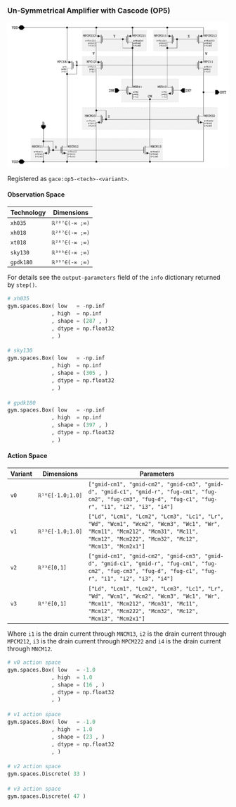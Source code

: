 ### Un-Symmetrical Amplifier with Cascode (OP5)

![op5](https://raw.githubusercontent.com/matthschw/ace/main/figures/op5.png)

Registered as `gace:op5-<tech>-<variant>`.

#### Observation Space

| Technology | Dimensions     |
|------------|----------------|
| `xh035`    | `ℝ²⁸⁷∈(-∞ ;∞)` |
| `xh018`    | `ℝ²⁸⁷∈(-∞ ;∞)` |
| `xt018`    | `ℝ²⁸⁷∈(-∞ ;∞)` |
| `sky130`   | `ℝ³⁰⁵∈(-∞ ;∞)` |
| `gpdk180`  | `ℝ³⁹⁷∈(-∞ ;∞)` |

For details see the `output-parameters` field of the `info` dictionary
returned by `step()`.

```python
# xh035
gym.spaces.Box( low   = -np.inf
              , high  = np.inf
              , shape = (287 , )
              , dtype = np.float32
              , )

# sky130
gym.spaces.Box( low   = -np.inf
              , high  = np.inf
              , shape = (305 , )
              , dtype = np.float32
              , )

# gpdk180
gym.spaces.Box( low   = -np.inf
              , high  = np.inf
              , shape = (397 , )
              , dtype = np.float32
              , )
```

#### Action Space

| Variant | Dimensions       | Parameters                                                                                                                                                                          |
|---------|------------------|-------------------------------------------------------------------------------------------------------------------------------------------------------------------------------------|
| `v0`    | `ℝ¹⁶∈[-1.0;1.0]` | `["gmid-cm1", "gmid-cm2", "gmid-cm3", "gmid-d", "gmid-c1", "gmid-r", "fug-cm1", "fug-cm2", "fug-cm3", "fug-d", "fug-c1", "fug-r", "i1", "i2", "i3", "i4"]`                          |
| `v1`    | `ℝ²³∈[-1.0;1.0]` | `["Ld", "Lcm1", "Lcm2", "Lcm3", "Lc1", "Lr", "Wd", "Wcm1", "Wcm2", "Wcm3", "Wc1", "Wr", "Mcm11", "Mcm212", "Mcm31", "Mc11", "Mcm12", "Mcm222", "Mcm32", "Mc12", "Mcm13", "Mcm2x1"]` |
| `v2`    | `ℝ³³∈[0,1]`    | `["gmid-cm1", "gmid-cm2", "gmid-cm3", "gmid-d", "gmid-c1", "gmid-r", "fug-cm1", "fug-cm2", "fug-cm3", "fug-d", "fug-c1", "fug-r", "i1", "i2", "i3", "i4"]`                          |
| `v3`    | `ℝ⁴⁷∈[0,1]`    | `["Ld", "Lcm1", "Lcm2", "Lcm3", "Lc1", "Lr", "Wd", "Wcm1", "Wcm2", "Wcm3", "Wc1", "Wr", "Mcm11", "Mcm212", "Mcm31", "Mc11", "Mcm12", "Mcm222", "Mcm32", "Mc12", "Mcm13", "Mcm2x1"]` |


Where `i1` is the drain current through `MNCM13`, `i2` is the drain current
through `MPCM212`, `i3` is the drain current through `MPCM222` and `i4` is the
drain current through `MNCM12`.

```python
# v0 action space
gym.spaces.Box( low   = -1.0
              , high  = 1.0
              , shape = (16 , )
              , dtype = np.float32
              , )

# v1 action space
gym.spaces.Box( low   = -1.0
              , high  = 1.0
              , shape = (23 , )
              , dtype = np.float32
              , )

# v2 action space
gym.spaces.Discrete( 33 )

# v3 action space
gym.spaces.Discrete( 47 )
```

